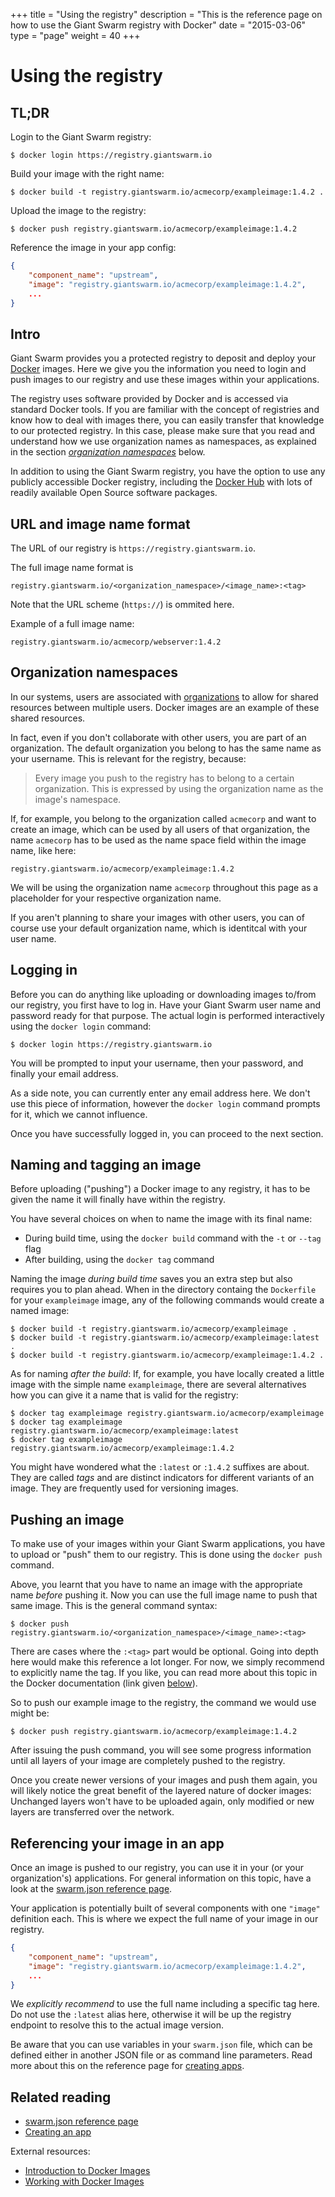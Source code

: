 +++
title = "Using the registry"
description = "This is the reference page on how to use the Giant Swarm registry with Docker"
date = "2015-03-06"
type = "page"
weight = 40
+++

# Using the registry

## TL;DR

Login to the Giant Swarm registry:

```nohighlight
$ docker login https://registry.giantswarm.io
```

Build your image with the right name:

```nohighlight
$ docker build -t registry.giantswarm.io/acmecorp/exampleimage:1.4.2 .
```

Upload the image to the registry:

```nohighlight
$ docker push registry.giantswarm.io/acmecorp/exampleimage:1.4.2
```

Reference the image in your app config:

```json
{
    "component_name": "upstream",
    "image": "registry.giantswarm.io/acmecorp/exampleimage:1.4.2",
    ...
}
```

## Intro

Giant Swarm provides you a protected registry to deposit and deploy your [Docker](https://docker.com/) images. Here we give you the information you need to login and push images to our registry and use these images within your applications.

The registry uses software provided by Docker and is accessed via standard Docker tools. If you are familiar with the concept of registries and know how to deal with images there, you can easily transfer that knowledge to our protected registry. In this case, please make sure that you read and understand how we use organization names as namespaces, as explained in the section [_organization namespaces_](#organization-namespaces) below.

In addition to using the Giant Swarm registry, you have the option to use any publicly accessible Docker registry, including the [Docker Hub](https://registry.hub.docker.com/) with lots of readily available Open Source software packages.

## URL and image name format

The URL of our registry is `https://registry.giantswarm.io`.

The full image name format is

```nohighlight
registry.giantswarm.io/<organization_namespace>/<image_name>:<tag>
```

Note that the URL scheme (`https://`) is ommited here.

Example of a full image name:

```nohighlight
registry.giantswarm.io/acmecorp/webserver:1.4.2
```

## Organization namespaces

In our systems, users are associated with [organizations](../org/) to allow for shared resources between multiple users. Docker images are an example of these shared resources.

In fact, even if you don't collaborate with other users, you are part of an organization. The default organization you belong to has the same name as your username. This is relevant for the registry, because:

> Every image you push to the registry has to belong to a certain organization. This is expressed by using the organization name as the image's namespace.

If, for example, you belong to the organization called `acmecorp` and want to create an image, which can be used by all users of that organization, the name `acmecorp` has to be used as the name space field within the image name, like here:

```nohighlight
registry.giantswarm.io/acmecorp/exampleimage:1.4.2
```

We will be using the organization name `acmecorp` throughout this page as a placeholder for your respective organization name.

If you aren't planning to share your images with other users, you can of course use your default organization name, which is identitcal with your user name.

## Logging in

Before you can do anything like uploading or downloading images to/from our registry, you first have to log in. Have your Giant Swarm user name and password ready for that purpose. The actual login is performed interactively using the `docker login` command:

```nohighlight
$ docker login https://registry.giantswarm.io
```

You will be prompted to input your username, then your password, and finally your email address.

As a side note, you can currently enter any email address here. We don't use this piece of information, however the `docker login` command prompts for it, which we cannot influence.

Once you have successfully logged in, you can proceed to the next section.

## Naming and tagging an image

Before uploading ("pushing") a Docker image to any registry, it has to be given the name it will finally have within the registry.

You have several choices on when to name the image with its final name:

* During build time, using the `docker build` command with the `-t` or `--tag` flag
* After building, using the `docker tag` command

Naming the image _during build time_ saves you an extra step but also requires you to plan ahead. When in the directory containg the `Dockerfile` for your `exampleimage` image, any of the following commands would create a named image:

```nohighlight
$ docker build -t registry.giantswarm.io/acmecorp/exampleimage .
$ docker build -t registry.giantswarm.io/acmecorp/exampleimage:latest .
$ docker build -t registry.giantswarm.io/acmecorp/exampleimage:1.4.2 .
```

As for naming _after the build_: If, for example, you have locally created a little image with the simple name `exampleimage`, there are several alternatives how you can give it a name that is valid for the registry:

```nohighlight
$ docker tag exampleimage registry.giantswarm.io/acmecorp/exampleimage
$ docker tag exampleimage registry.giantswarm.io/acmecorp/exampleimage:latest
$ docker tag exampleimage registry.giantswarm.io/acmecorp/exampleimage:1.4.2
```

You might have wondered what the `:latest` or `:1.4.2` suffixes are about. They are called _tags_ and are distinct indicators for different variants of an image. They are frequently used for versioning images.

## Pushing an image

To make use of your images within your Giant Swarm applications, you have to upload or "push" them to our registry. This is done using the `docker push` command.

Above, you learnt that you have to name an image with the appropriate name _before_ pushing it. Now you can use the full image name to push that same image. This is the general command syntax:

```nohighlight
$ docker push registry.giantswarm.io/<organization_namespace>/<image_name>:<tag>
```

There are cases where the `:<tag>` part would be optional. Going into depth here would make this reference a lot longer. For now, we simply recommend to explicitly name the tag. If you like, you can read more about this topic in the Docker documentation (link given [below](#related-reading)). 

So to push our example image to the registry, the command we would use might be:

```nohighlight
$ docker push registry.giantswarm.io/acmecorp/exampleimage:1.4.2
```

<!-- TODO: show progress output -->

After issuing the push command, you will see some progress information until all layers of your image are completely pushed to the registry.

Once you create newer versions of your images and push them again, you will likely notice the great benefit of the layered nature of docker images: Unchanged layers won't have to be uploaded again, only modified or new layers are transferred over the network.

## Referencing your image in an app

Once an image is pushed to our registry, you can use it in your (or your organization's) applications. For general information on this topic, have a look at the [swarm.json reference page](../swarm-json/).

Your application is potentially built of several components with one `"image"` definition each. This is where we expect the full name of your image in our registry.

```json
{
    "component_name": "upstream",
    "image": "registry.giantswarm.io/acmecorp/exampleimage:1.4.2",
    ...
}
```

We _explicitly recommend_ to use the full name including a specific tag here. Do not use the `:latest` alias here, otherwise it will be up the registry endpoint to resolve this to the actual image version.

Be aware that you can use variables in your `swarm.json` file, which can be defined either in another JSON file or as command line parameters. Read more about this on the reference page for [creating apps](../create/).

## Related reading

* [swarm.json reference page](../swarm-json/)
* [Creating an app](../create/)

External resources:

* [Introduction to Docker Images](https://docs.docker.com/terms/image/)
* [Working with Docker Images](https://docs.docker.com/userguide/dockerimages/)
